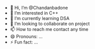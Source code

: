 - 👋 Hi, I’m @Chandanbadone
- 👀 I’m interested in C++
- 🌱 I’m currently learning DSA
- 💞️ I’m looking to collaborate on project 
- 📫 How to reach me contact any time
- 😄 Pronouns: ...
- ⚡ Fun fact: ...

<!---
Chandanbadone/Chandanbadone is a ✨ special ✨ repository because its `README.md` (this file) appears on your GitHub profile.
You can click the Preview link to take a look at your changes.
--->
